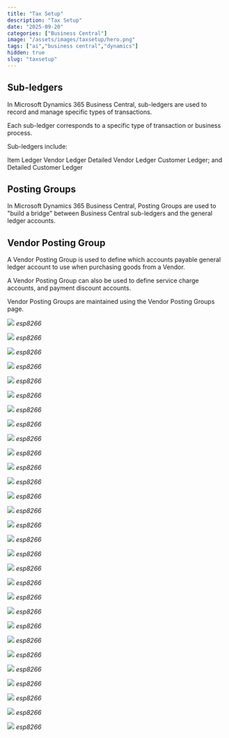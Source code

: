 ```yaml
---
title: "Tax Setup"
description: "Tax Setup"
date: "2025-09-20"
categories: ["Business Central"]
image: "/assets/images/taxsetup/hero.png"
tags: ["ai","business central","dynamics"]
hidden: true
slug: "taxsetup"
---
```



## Sub-ledgers

In Microsoft Dynamics 365 Business Central, sub-ledgers are used to record and manage specific types of transactions.

Each sub-ledger corresponds to a specific type of transaction or business process.

Sub-ledgers include:

Item Ledger
Vendor Ledger
Detailed Vendor Ledger
Customer Ledger; and
Detailed Customer Ledger


## Posting Groups

In Microsoft Dynamics 365 Business Central, Posting Groups are used to "build a bridge" between Business Central sub-ledgers and the general ledger accounts.


## Vendor Posting Group

A Vendor Posting Group is used to define which accounts payable general ledger account to use when purchasing goods from a Vendor.

A Vendor Posting Group can also be used to define service charge accounts, and payment discount accounts.

Vendor Posting Groups are maintained using the Vendor Posting Groups page.

![](/assets/images/taxsetup/screen-shot-2023-12-12-at-3.22.52-pm-1536x777.png)
*esp8266*

![](/assets/images/taxsetup/screen-shot-2023-12-12-at-3.23.02-pm-1536x572.png)
*esp8266*

![](/assets/images/taxsetup/screen-shot-2023-12-12-at-3.24.37-pm-1536x428.png)
*esp8266*

![](/assets/images/taxsetup/screen-shot-2023-12-12-at-3.25.20-pm-1536x225.png)
*esp8266*

![](/assets/images/taxsetup/screen-shot-2023-12-12-at-3.28.49-pm-1536x540.png)
*esp8266*

![](/assets/images/taxsetup/screen-shot-2023-12-12-at-3.29.36-pm-1536x676.png)
*esp8266*

![](/assets/images/taxsetup/screen-shot-2023-12-12-at-3.30.05-pm-1536x871.png)
*esp8266*

![](/assets/images/taxsetup/screen-shot-2023-12-12-at-3.31.20-pm-1536x856.png)
*esp8266*

![](/assets/images/taxsetup/screen-shot-2023-12-12-at-3.31.56-pm-1536x725.png)
*esp8266*

![](/assets/images/taxsetup/screen-shot-2023-12-12-at-3.32.23-pm-1536x875.png)
*esp8266*

![](/assets/images/taxsetup/screen-shot-2023-12-12-at-3.34.50-pm-1536x982.png)
*esp8266*

![](/assets/images/taxsetup/screen-shot-2023-12-12-at-3.36.42-pm-1536x977.png)
*esp8266*

![](/assets/images/taxsetup/screen-shot-2023-12-12-at-3.40.50-pm-1536x361.png)
*esp8266*

![](/assets/images/taxsetup/screen-shot-2023-12-12-at-3.41.21-pm-1536x298.png)
*esp8266*

![](/assets/images/taxsetup/screen-shot-2023-12-12-at-3.41.45-pm-1536x572.png)
*esp8266*

![](/assets/images/taxsetup/screen-shot-2023-12-12-at-3.42.09-pm-1536x519.png)
*esp8266*

![](/assets/images/taxsetup/screen-shot-2023-12-12-at-3.42.54-pm-1536x345.png)
*esp8266*

![](/assets/images/taxsetup/screen-shot-2023-12-12-at-3.43.21-pm-1536x521.png)
*esp8266*

![](/assets/images/taxsetup/screen-shot-2023-12-12-at-3.44.34-pm-1536x336.png)
*esp8266*

![](/assets/images/taxsetup/screen-shot-2023-12-12-at-3.46.08-pm-1536x538.png)
*esp8266*

![](/assets/images/taxsetup/screen-shot-2023-12-12-at-3.49.02-pm-1536x586.png)
*esp8266*

![](/assets/images/taxsetup/screen-shot-2023-12-12-at-3.50.19-pm-1536x848.png)
*esp8266*

![](/assets/images/taxsetup/screen-shot-2023-12-12-at-3.51.54-pm-1536x400.png)
*esp8266*

![](/assets/images/taxsetup/screen-shot-2021-03-06-at-9.28.36-pm-1596x894.png)
*esp8266*

![](/assets/images/taxsetup/screen-shot-2021-03-06-at-9.28.36-pm-1596x894.png)
*esp8266*

![](/assets/images/taxsetup/screen-shot-2021-03-06-at-9.28.36-pm-1596x894.png)
*esp8266*

![](/assets/images/taxsetup/screen-shot-2021-03-06-at-9.28.36-pm-1596x894.png)
*esp8266*

![](/assets/images/taxsetup/screen-shot-2021-03-06-at-9.28.36-pm-1596x894.png)
*esp8266*

![](/assets/images/taxsetup/screen-shot-2021-03-06-at-9.28.36-pm-1596x894.png)
*esp8266*